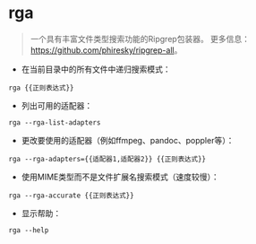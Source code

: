 # rga

> 一个具有丰富文件类型搜索功能的Ripgrep包装器。
> 更多信息：<https://github.com/phiresky/ripgrep-all>。

- 在当前目录中的所有文件中递归搜索模式：

`rga {{正则表达式}}`

- 列出可用的适配器：

`rga --rga-list-adapters`

- 更改要使用的适配器（例如ffmpeg、pandoc、poppler等）：

`rga --rga-adapters={{适配器1,适配器2}} {{正则表达式}}`

- 使用MIME类型而不是文件扩展名搜索模式（速度较慢）：

`rga --rga-accurate {{正则表达式}}`

- 显示帮助：

`rga --help`